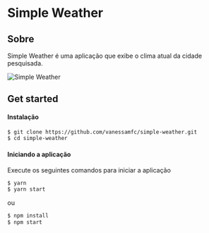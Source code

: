 # Simple Weather

## Sobre

Simple Weather é uma aplicação que exibe o clima atual da cidade pesquisada.

![Simple Weather](/readmeImg/simpleWeather.gif?raw=true "Simple Weather")

## Get started

#### Instalação

```sh
$ git clone https://github.com/vanessamfc/simple-weather.git
$ cd simple-weather
```

#### Iniciando a aplicação

Execute os seguintes comandos para iniciar a aplicação

```sh
$ yarn
$ yarn start
```

ou

```sh
$ npm install
$ npm start
```
